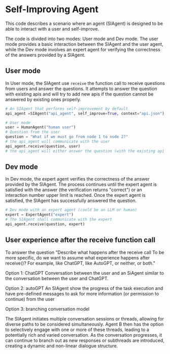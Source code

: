 # Self-Improving Agent
This code describes a scenario where an agent (SIAgent) is designed to be able to interact with a user and self-improve.

The code is divided into two modes: User mode and Dev mode. The user mode provides a basic interaction between the SIAgent and the user agent, while the Dev mode involves an expert agent for verifying the correctness of the answers provided by a SIAgent.

## User mode
In User mode, the SIAgent use `receive` the function call to receive questions from users and answer the questions. It attempts to answer the question with existing apis and will try to add new apis if the question cannot be answered by existing ones properly.

```python
# An SIAgent that performs self-improvement by default
api_agent =SIAgent("api_agent", self_improve=True, context="api.json")

# User mode
user = HumanAgent("human user")
# Question from the user
question = "What if we must go from node 1 to node 2?"
# the api_agent will communicate with the user
api_agent.receive(question, user)
# the api_agent will either answer the question (with the existing api or newly created api), or ask for more information from the user (e.g., to clarify the question)
```

## Dev mode
In Dev mode, the expert agent verifies the correctness of the answer provided by the SIAgent. The process continues until the expert agent is satisfied with the answer (the verification returns "correct") or an interaction number upper limit is reached. Once the expert agent is satisfied, the SIAgent has successfully answered the question.

```python
# Dev mode with an expert agent (could be an LLM or human)
expert = ExpertAgent("expert")
# The SIAgent shall communicate with the expert
api_agent.receive(question, expert)
```

## User experience after the receive function call
To answer the question
"Describe what happens after the receive call
To be more specific, do we want to assume what experience happens after receive()? For example, like ChatGPT, like AutoGPT, or neither, or both."

Option 1: ChatGPT
Conversation between the user and an SiAgent similar to the conversation between the user and ChatGPT.

Option 2: autoGPT
An SIAgent show the progress of the task execution and have pre-defined messages to ask for more information (or permission to continue) from the user

Option 3: branching conversation model

The SIAgent initiates multiple conversation sessions or threads, allowing for diverse paths to be considered simultaneously. Agent B then has the option to selectively engage with one or more of these threads, leading to a potentially rich and varied conversation. As the conversation progresses, it can continue to branch out as new responses or subthreads are introduced, creating a dynamic and non-linear dialogue structure.

